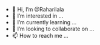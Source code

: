 - 👋 Hi, I’m @Raharilala
- 👀 I’m interested in ...
- 🌱 I’m currently learning ...
- 💞️ I’m looking to collaborate on ...
- 📫 How to reach me ...

<!---
Raharilala/Raharilala is a ✨ special ✨ repository because its `README.md` (this file) appears on your GitHub profile.
You can click the Preview link to take a look at your changes.
--->
